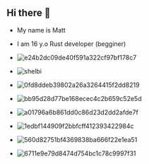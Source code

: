## Hi there 👋

* My name is Matt

* I am 16 y.o Rust developer (begginer)

* ![e24b2dc09de40f591a322cf97bf178c7](https://github.com/user-attachments/assets/b1dd38e8-e2ed-4770-848d-66369d17bfc3)

* ![shelbi](https://github.com/user-attachments/assets/36679bfd-406a-493b-ba92-179b99a4e182)

* ![0fd8ddeb39802a26a3264415f2dd8219](https://github.com/user-attachments/assets/fe592cd8-dc9f-45bc-9e7a-ff414400f3e8)

* ![bb95d28d77be168ecec4c2b659c52e5d](https://github.com/user-attachments/assets/1eba2014-1943-49d5-acf7-bcf018dd0120)
 
* ![a01796a6b861dd0c86d23d2dd2afde7f](https://github.com/user-attachments/assets/e83f4594-8da7-4c5e-ad31-45155025d202)

* ![1edbf144909f2bbfcff412393422984c](https://github.com/user-attachments/assets/04e2cb67-3f89-4305-b807-55288f34a478)

* ![560d82751bf4369838ba666f22e1ea51](https://github.com/user-attachments/assets/fa72afea-7585-49ad-b20e-4e6fece55eb8)

* ![6711e9e79d8474d754bc1c78c9997f31](https://github.com/user-attachments/assets/eee5e3f0-f41b-4d26-892d-dd462cb4f019)


